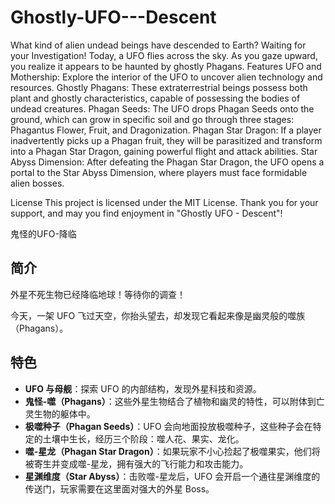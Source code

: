 # Ghostly-UFO---Descent
What kind of alien undead beings have descended to Earth? Waiting for your Investigation!
  Today, a UFO flies across the sky. As you gaze upward, you realize it appears to be haunted by ghostly Phagans.
Features
UFO and Mothership: Explore the interior of the UFO to uncover alien technology and resources.
Ghostly Phagans: These extraterrestrial beings possess both plant and ghostly characteristics, capable of possessing the bodies of undead creatures.
Phagan Seeds: The UFO drops Phagan Seeds onto the ground, which can grow in specific soil and go through three stages: Phagantus Flower, Fruit, and Dragonization.
Phagan Star Dragon: If a player inadvertently picks up a Phagan fruit, they will be parasitized and transform into a Phagan Star Dragon, gaining powerful flight and attack abilities.
Star Abyss Dimension: After defeating the Phagan Star Dragon, the UFO opens a portal to the Star Abyss Dimension, where players must face formidable alien bosses.

License
This project is licensed under the MIT License.
Thank you for your support, and may you find enjoyment in "Ghostly UFO - Descent"!

鬼怪的UFO-降临

## 简介
外星不死生物已经降临地球！等待你的调查！

今天，一架 UFO 飞过天空，你抬头望去，却发现它看起来像是幽灵般的噬族（Phagans）。

## 特色
- **UFO 与母舰**：探索 UFO 的内部结构，发现外星科技和资源。
- **鬼怪-噬（Phagans）**：这些外星生物结合了植物和幽灵的特性，可以附体到亡灵生物的躯体中。
- **极噬种子（Phagan Seeds）**：UFO 会向地面投放极噬种子，这些种子会在特定的土壤中生长，经历三个阶段：噬人花、果实、龙化。
- **噬-星龙（Phagan Star Dragon）**：如果玩家不小心捡起了极噬果实，他们将被寄生并变成噬-星龙，拥有强大的飞行能力和攻击能力。
- **星渊维度（Star Abyss）**：击败噬-星龙后，UFO 会开启一个通往星渊维度的传送门，玩家需要在这里面对强大的外星 Boss。
